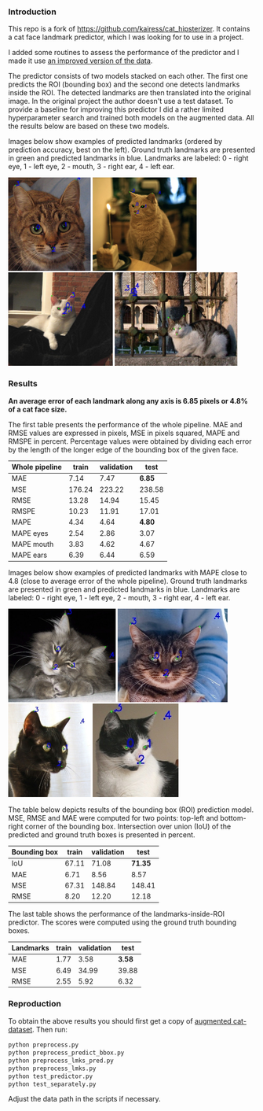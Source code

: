 ### Introduction

This repo is a fork of https://github.com/kairess/cat_hipsterizer. It contains a cat face
landmark predictor, which I was looking for to use in a project.

I added some routines to assess the performance of the predictor and I made it use
[an improved version of the data](https://github.com/zylamarek/cat-dataset).

The predictor consists of two models stacked on each other. The first one predicts the ROI (bounding box)
and the second one detects landmarks inside the ROI. The detected landmarks are then translated into the original image.
In the original project the author doesn't use a test dataset. To provide a baseline for improving this predictor
I did a rather limited hyperparameter search and trained both models on the augmented data. All the results below
are based on these two models.

Images below show examples of predicted landmarks (ordered by prediction accuracy, best on the left).
Ground truth landmarks are presented in green and predicted landmarks in blue. Landmarks are labeled: 0 - right eye,
1 - left eye, 2 - mouth, 3 - right ear, 4 - left ear.

[<img src="./images/correct_s.jpg" height="190">](./images/correct.png)
[<img src="./images/close_s.jpg" height="190">](./images/close.png)
[<img src="./images/rotated_s.jpg" height="190">](./images/rotated.png)
[<img src="./images/incorrect_s.jpg" height="190">](./images/incorrect.png)

### Results

**An average error of each landmark along any axis is 6.85 pixels or 4.8% of a cat face size.**

The first table presents the performance of the whole pipeline. MAE and RMSE values are expressed in pixels,
MSE in pixels squared, MAPE and RMSPE in percent.
Percentage values were obtained by dividing each error by the length of the longer edge of
the bounding box of the given face.

Whole pipeline | train | validation | test
--- | --- | --- | ---
MAE | 7.14 | 7.47 | **6.85**
MSE | 176.24 | 223.22 | 238.58
RMSE | 13.28 | 14.94 | 15.45
RMSPE | 10.23 | 11.91 | 17.01
MAPE | 4.34 | 4.64 | **4.80**
MAPE eyes | 2.54 | 2.86 | 3.07
MAPE mouth | 3.83 | 4.62 | 4.67
MAPE ears | 6.39 | 6.44 | 6.59

Images below show examples of predicted landmarks with MAPE close to 4.8 (close to average error of the whole pipeline).
Ground truth landmarks are presented in green and predicted landmarks in blue. Landmarks are labeled: 0 - right eye,
1 - left eye, 2 - mouth, 3 - right ear, 4 - left ear.

[<img src="./images/4.510377037_CAT_06_00001330_017_s.jpg" height="190">](./images/4.510377037_CAT_06_00001330_017.jpg)
[<img src="./images/4.615848906_CAT_06_00001336_005_s.jpg" height="190">](./images/4.615848906_CAT_06_00001336_005.jpg)
[<img src="./images/4.781478952_CAT_05_00001117_003_s.jpg" height="190">](./images/4.781478952_CAT_05_00001117_003.jpg)
[<img src="./images/4.800832019_00001429_017_s.jpg" height="190">](./images/4.800832019_00001429_017.jpg)

The table below depicts results of the bounding box (ROI) prediction model. MSE, RMSE and MAE were computed for
two points: top-left and bottom-right corner of the bounding box. Intersection over union (IoU) of
the predicted and ground truth boxes is presented in percent.

Bounding box | train | validation | test
--- | --- | --- | ---
IoU | 67.11 | 71.08 | **71.35**
MAE | 6.71 | 8.56 | 8.57
MSE | 67.31 | 148.84 | 148.41
RMSE | 8.20 | 12.20 | 12.18

The last table shows the performance of the landmarks-inside-ROI predictor. The scores were computed using
the ground truth bounding boxes.

Landmarks | train | validation | test
--- | --- | --- | ---
MAE | 1.77 | 3.58 | **3.58**
MSE | 6.49 | 34.99 | 39.88
RMSE | 2.55 | 5.92 | 6.32

### Reproduction

To obtain the above results you should first get a copy of [augmented cat-dataset](https://github.com/zylamarek/cat-dataset). Then run:

```
python preprocess.py
python preprocess_predict_bbox.py
python preprocess_lmks_pred.py
python preprocess_lmks.py
python test_predictor.py
python test_separately.py
```

Adjust the data path in the scripts if necessary.
